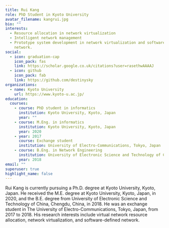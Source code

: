 ```yaml
---
title: Rui Kang
role: PhD Student in Kyoto University
avatar_filename: kangrui.jpg
bio: ""
interests:
  - Resource allocation in network virtualization
  - Intelligent network management
  - Prototype system development in network virtualization and software-defined
    network.
social:
  - icon: graduation-cap
    icon_pack: fas
    link: https://scholar.google.co.uk/citations?user=rasethwAAAAJ
  - icon: github
    icon_pack: fab
    link: https://github.com/destinysky
organizations:
  - name: Kyoto University
    url: https://www.kyoto-u.ac.jp/
education:
  courses:
    - course: PhD student in informatics
      institution: Kyoto University, Kyoto, Japan
      year: ""
    - course: M.Eng. in informatics
      institution: Kyoto University, Kyoto, Japan
      year: 2020
    - year: 2017
      course: Exchange student
      institution: University of Electro-Communications, Tokyo, Japan
    - course: B.Eng. in Network Engineering
      institution: University of Electronic Science and Technology of China, Sichuan, China
      year: 2018
email: ""
superuser: true
highlight_name: false
---
```

Rui Kang is currently pursuing a Ph.D. degree at Kyoto University, Kyoto, Japan. He received the
M.E. degree at Kyoto University, Kyoto, Japan, in 2020, and the B.E. degree from University of Electronic Science and Technology of China, Chengdu, China, in 2018. He was an exchange student in The University of Electro-Communications, Tokyo, Japan, from 2017 to 2018. His research interests include virtual network resource allocation, network virtualization, and software-defined network.
